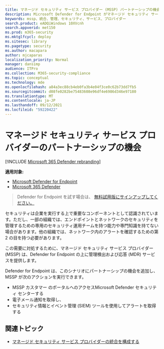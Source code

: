 ```yaml
---
title: マネージド セキュリティ サービス プロバイダー (MSSP) パートナーシップの機会
description: Microsoft Defender for Endpoint がマネージド セキュリティ サービス プロバイダー (MSSP) と統合する方法を理解する
keywords: mssp、統合、管理、セキュリティ、サービス、プロバイダー
search.product: eADQiWindows 10XVcnh
search.appverid: met150
ms.prod: m365-security
ms.mktglfcycl: deploy
ms.sitesec: library
ms.pagetype: security
ms.author: macapara
author: mjcaparas
localization_priority: Normal
manager: dansimp
audience: ITPro
ms.collection: M365-security-compliance
ms.topic: conceptual
ms.technology: mde
ms.openlocfilehash: a84a3ec88cb4eb0fa3b4e04f3ce0c62b73dd7fb5
ms.sourcegitcommit: d08fe0282be75483608e96df4e6986d346e97180
ms.translationtype: MT
ms.contentlocale: ja-JP
ms.lasthandoff: 09/12/2021
ms.locfileid: "59220422"
---
```

# <a name="managed-security-service-provider-partnership-opportunities"></a>マネージド セキュリティ サービス プロバイダーのパートナーシップの機会

[!INCLUDE [Microsoft 365 Defender rebranding](../../includes/microsoft-defender.md)]

**適用対象:**
- [Microsoft Defender for Endpoint](https://go.microsoft.com/fwlink/p/?linkid=2154037)
- [Microsoft 365 Defender](https://go.microsoft.com/fwlink/?linkid=2118804)


> Defender for Endpoint を試す場合は、 [無料試用版にサインアップしてください。](https://signup.microsoft.com/create-account/signup?products=7f379fee-c4f9-4278-b0a1-e4c8c2fcdf7e&ru=https://aka.ms/MDEp2OpenTrial?ocid=docs-mssp-support-abovefoldlink)


セキュリティは企業を実行する上で重要なコンポーネントとして認識されています。ただし、一部の組織では、エンドポイントとネットワークのセキュリティを管理するための専用のセキュリティ運用チームを持つ能力や専門知識を持てない場合があります。他の組織では、ネットワーク内のアラートを確認するための第 2 の目を持つ必要があります。


この需要に対処するために、マネージド セキュリティ サービス プロバイダー (MSSP) は、Defender for Endpoint の上に管理検出および応答 (MDR) サービスを提供します。 


Defender for Endpoint は、このシナリオにパートナーシップの機会を追加し、MSSP が次のアクションを実行できます。

- MSSP カスタマー のポータルへのアクセスMicrosoft Defender セキュリティ センターする
- 電子メール通知を取得し、 
- セキュリティ情報とイベント管理 (SIEM) ツールを使用してアラートを取得する


## <a name="related-topic"></a>関連トピック
- [マネージド セキュリティ サービス プロバイダーの統合を構成する](configure-mssp-support.md)





